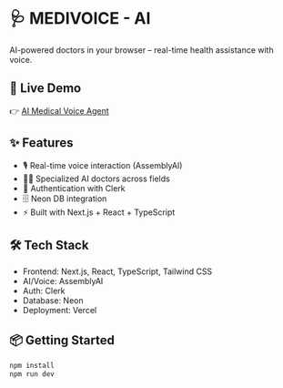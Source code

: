 # 🩺 MEDIVOICE - AI

AI-powered doctors in your browser – real-time health assistance with voice.  

## 🚀 Live Demo  
👉 [AI Medical Voice Agent](https://medi-voice-ai-lake.vercel.app/)  

## ✨ Features  
- 🎙️ Real-time voice interaction (AssemblyAI)  
- 🧑‍⚕️ Specialized AI doctors across fields  
- 🔐 Authentication with Clerk  
- 🗄️ Neon DB integration  
- ⚡ Built with Next.js + React + TypeScript  

## 🛠️ Tech Stack  
- Frontend: Next.js, React, TypeScript, Tailwind CSS  
- AI/Voice: AssemblyAI  
- Auth: Clerk  
- Database: Neon 
- Deployment: Vercel  

## 📦 Getting Started  
```bash
npm install
npm run dev
